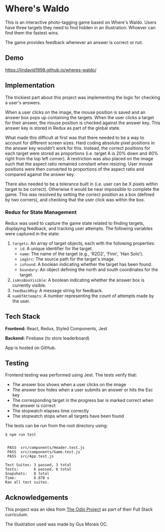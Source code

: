 # Where's Waldo

This is an interactive photo-tagging game based on Where's Waldo. Users have three targets they need to find hidden in an illustration. Whoever can find them the fastest wins. 

The game provides feedback whenever an answer is correct or not.
## Demo

https://lindavid1998.github.io/wheres-waldo/

## Implementation

The trickiest part about this project was implementing the logic for checking a user's answers.

When a user clicks on the image, the mouse position is saved and an answer box pops up containing the targets. When the user clicks a target for their answer, the mouse position is checked against the answer key. This answer key is stored in Redux as part of the global state. 

What made this difficult at first was that there needed to be a way to account for different screen sizes. Hard coding absolute pixel positions in the answer key wouldn't work for this. Instead, the correct positions for each target were stored as proportions (i.e. target A is 20% down and 40% right from the top left corner). A restriction was also placed on the image such that the aspect ratio remained constant when resizing. User mouse positions were then converted to proportions of the aspect ratio and compared against the answer key.

There also needed to be a tolerance built in (i.e. user can be X pixels within target to be correct). Otherwise it would be near impossible to complete the game. This was resolved by setting the correct position as a box (defined by two corners), and checking that the user click was within the box. 

### Redux for State Management

Redux was used to capture the game state related to finding targets, displaying feedback, and tracking user attempts. The following variables were captured in the state:

1. `targets`: An array of target objects, each with the following properties:
    - `id`: A unique identifier for the target.
    - `name`: The name of the target (e.g., 'R2D2', 'Finn', 'Han Solo').
    - `imgSrc`: The source path for the target's image.
    - `isFound`: A boolean indicating whether the target has been found.
    - `boundary`: An object defining the north and south coordinates for the target.
2. `isAnsBoxVisible`: A boolean indicating whether the answer box is currently visible.
3. `feedbackMsg`: A message string for feedback.
4. `numOfAttempts`: A number representing the count of attempts made by the user.

## Tech Stack

**Frontend:** React, Redux, Styled Components, Jest

**Backend:** Firebase (to store leaderboard)

App is hosted on GitHub.

## Testing

Frontend testing was performed using Jest. The tests verify that:
- The answer box shows when a user clicks on the image
- The answer box hides when a user submits an answer or hits the Esc key
- The corresponding target in the progress bar is marked correct when the answer is correct
- The stopwatch elapses time correctly
- The stopwatch stops when all targets have been found

The tests can be run from the root directory using:
```
$ npm run test


 PASS  src/components/Header.test.js
 PASS  src/components/Game.test.js
 PASS  src/App.test.js

Test Suites: 3 passed, 3 total
Tests:       6 passed, 6 total
Snapshots:   0 total
Time:        6.878 s
Ran all test suites.
```

## Acknowledgements

This project was an idea from [The Odin Project](https://www.theodinproject.com/lessons/nodejs-where-s-waldo-a-photo-tagging-app) as part of their Full Stack curriculum.

The illustration used was made by Gus Morais OC.